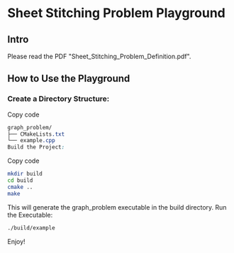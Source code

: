 # Sheet Stitching Problem Playground

## Intro

Please read the PDF "Sheet_Stitching_Problem_Definition.pdf".

## How to Use the Playground
### Create a Directory Structure:

Copy code
```css
graph_problem/
├── CMakeLists.txt
└── example.cpp
Build the Project:
```
Copy code
```bash
mkdir build
cd build
cmake ..
make
```

This will generate the graph_problem executable in the build directory.
Run the Executable:

```bash
./build/example
```

Enjoy!